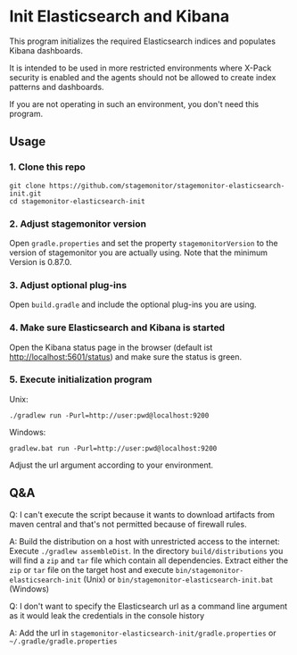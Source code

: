 # Init Elasticsearch and Kibana

This program initializes the required Elasticsearch indices and populates Kibana dashboards.

It is intended to be used in more restricted environments where X-Pack security is enabled and the agents should not be
allowed to create index patterns and dashboards.

If you are not operating in such an environment, you don't need this program.

## Usage

### 1. Clone this repo

```
git clone https://github.com/stagemonitor/stagemonitor-elasticsearch-init.git
cd stagemonitor-elasticsearch-init
```

### 2. Adjust stagemonitor version

Open `gradle.properties` and set the property `stagemonitorVersion` to the version of stagemonitor you are actually using.
Note that the minimum Version is 0.87.0.

### 3. Adjust optional plug-ins

Open `build.gradle` and include the optional plug-ins you are using.

### 4. Make sure Elasticsearch and Kibana is started

Open the Kibana status page in the browser (default ist [http://localhost:5601/status](http://localhost:5601/status)) 
and make sure the status is green.

### 5. Execute initialization program 

Unix:
```
./gradlew run -Purl=http://user:pwd@localhost:9200
```

Windows:
```
gradlew.bat run -Purl=http://user:pwd@localhost:9200

```

Adjust the url argument according to your environment.

## Q&A

Q: I can't execute the script because it wants to download artifacts from maven central and that's not permitted because of
firewall rules. 

A: Build the distribution on a host with unrestricted access to the internet: Execute `./gradlew assembleDist`.
In the directory `build/distributions` you will find a `zip` and `tar` file which contain all dependencies.
Extract either the `zip` or `tar` file on the target host and execute `bin/stagemonitor-elasticsearch-init` (Unix) or `bin/stagemonitor-elasticsearch-init.bat` (Windows)

Q: I don't want to specify the Elasticsearch url as a command line argument as it would leak the credentials in the console history

A: Add the url in `stagemonitor-elasticsearch-init/gradle.properties` or `~/.gradle/gradle.properties`